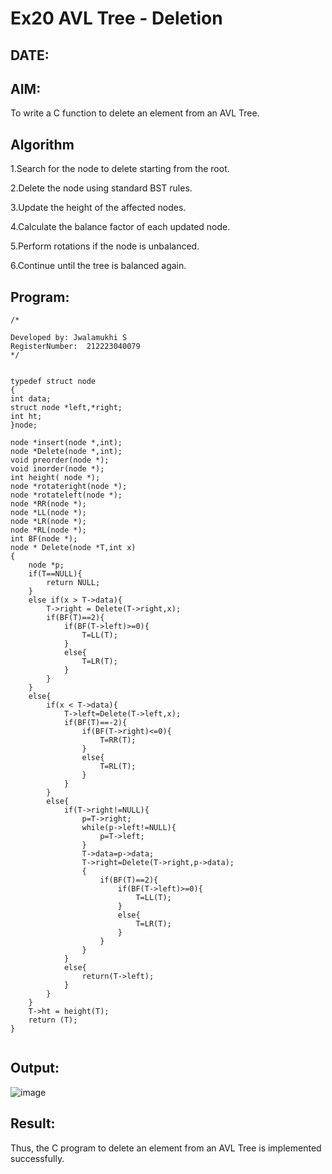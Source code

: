 # Ex20 AVL Tree - Deletion
## DATE:
## AIM:
To write a C function to delete an element from an AVL Tree.
## Algorithm

1.Search for the node to delete starting from the root.

2.Delete the node using standard BST rules.

3.Update the height of the affected nodes.

4.Calculate the balance factor of each updated node.

5.Perform rotations if the node is unbalanced.

6.Continue until the tree is balanced again.

## Program:
```
/*

Developed by: Jwalamukhi S
RegisterNumber:  212223040079
*/


typedef struct node
{
int data;
struct node *left,*right;
int ht;
}node;
 
node *insert(node *,int);
node *Delete(node *,int);
void preorder(node *);
void inorder(node *);
int height( node *);
node *rotateright(node *);
node *rotateleft(node *);
node *RR(node *);
node *LL(node *);
node *LR(node *);
node *RL(node *);
int BF(node *);
node * Delete(node *T,int x)
{
    node *p;
    if(T==NULL){
        return NULL;
    }
    else if(x > T->data){
        T->right = Delete(T->right,x);
        if(BF(T)==2){
            if(BF(T->left)>=0){
                T=LL(T);
            }
            else{
                T=LR(T);
            }
        }
    }
    else{
        if(x < T->data){
            T->left=Delete(T->left,x);
            if(BF(T)==-2){
                if(BF(T->right)<=0){
                    T=RR(T);
                }
                else{
                    T=RL(T);
                }
            }
        }
        else{
            if(T->right!=NULL){
                p=T->right;
                while(p->left!=NULL){
                    p=T->left;
                }
                T->data=p->data;
                T->right=Delete(T->right,p->data);
                {
                    if(BF(T)==2){
                        if(BF(T->left)>=0){
                            T=LL(T);
                        }
                        else{
                            T=LR(T);
                        }
                    }
                }
            }
            else{
                return(T->left);
            }
        }
    }
    T->ht = height(T);
    return (T);
}


```

## Output:

![image](https://github.com/user-attachments/assets/ad7db629-4c7b-4b54-917c-de9534669277)


## Result:
Thus, the C program to delete an element from an AVL Tree is implemented successfully.
